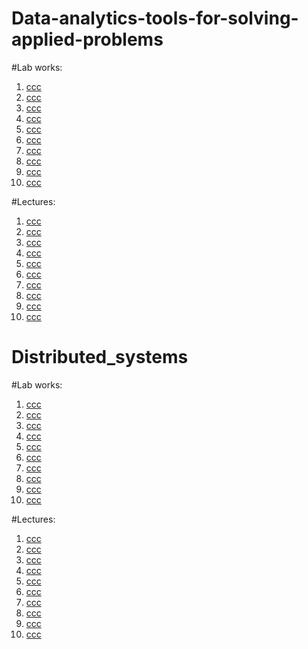 # Data-analytics-tools-for-solving-applied-problems
#Lab works:
1. [ccc]()
2. [ccc]()
3. [ccc]()
4. [ccc]()
5. [ccc]()
6. [ccc]()
7. [ccc]()
8. [ccc]()
9. [ccc]()
10. [ccc]()
    
#Lectures:
1. [ccc]()
2. [ccc]()
3. [ccc]()
4. [ccc]()
5. [ccc]()
6. [ccc]()
7. [ccc]()
8. [ccc]()
9. [ccc]()
10. [ccc]()

# Distributed_systems
#Lab works:
1. [ccc]()
2. [ccc]()
3. [ccc]()
4. [ccc]()
5. [ccc]()
6. [ccc]()
7. [ccc]()
8. [ccc]()
9. [ccc]()
10. [ccc]()
    
#Lectures:
1. [ccc]()
2. [ccc]()
3. [ccc]()
4. [ccc]()
5. [ccc]()
6. [ccc]()
7. [ccc]()
8. [ccc]()
9. [ccc]()
10. [ccc]()

